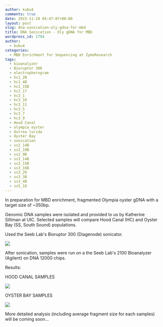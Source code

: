 ```yaml
---
author: kubu4
comments: true
date: 2015-11-20 04:47:07+00:00
layout: post
slug: dna-sonication-oly-gdna-for-mbd
title: DNA Sonication - Oly gDNA for MBD
wordpress_id: 1794
author:
  - kubu4
categories:
  - MBD Enrichment for Sequencing at ZymoResearch
tags:
  - bioanalyzer
  - Bioruptor 300
  - electropherogram
  - hc1_2B
  - hc1_4B
  - hc2_15B
  - hc2_17
  - hc3_1
  - hc3_10
  - hc3_11
  - hc3_5
  - hc3_7
  - hc3_9
  - Hood Canal
  - olympia oyster
  - Ostrea lurida
  - Oyster Bay
  - sonication
  - ss2_14B
  - ss2_18B
  - ss2_9B
  - ss3_14B
  - ss3_15B
  - ss3_16B
  - ss3_20
  - ss3_3B
  - ss3_4B
  - ss5_18
---
```


In preparation for MBD enrichment, fragmented Olympia oyster gDNA with a target size of ~350bp.

Genomic DNA samples were isolated and provided to us by Katherine Silliman at UIC. Selected samples will compare Hood Canal (HC) and Oyster Bay (SS, South Sound) populations.

Used the Seeb Lab's Bioruptor 300 (Diagenode) sonicator.

[![](http://eagle.fish.washington.edu/Arabidopsis/20151119_bioruptor_settings.JPG)](http://eagle.fish.washington.edu/Arabidopsis/20151119_bioruptor_settings.JPG)

After sonication, samples were run on a the Seeb Lab's 2100 Bioanalyzer (Agilent) on DNA 12000 chips.

Results:

HOOD CANAL SAMPLES

[![](http://eagle.fish.washington.edu/Arabidopsis/Bioanalyzer%20Data/20151119_bioanalyzer_oly_hood_canal_all_electropherograms.jpg)](http://eagle.fish.washington.edu/Arabidopsis/Bioanalyzer%20Data/20151119_bioanalyzer_oly_hood_canal_all_electropherograms.jpg)



OYSTER BAY SAMPLES

[![](http://eagle.fish.washington.edu/Arabidopsis/Bioanalyzer%20Data/20151119_bioanalyzer_oly_oyster_bay_all_electropherograms.jpg)](http://eagle.fish.washington.edu/Arabidopsis/Bioanalyzer%20Data/20151119_bioanalyzer_oly_oyster_bay_all_electropherograms.jpg)

More detailed analysis (including average fragment size for each samples) will be coming soon...
